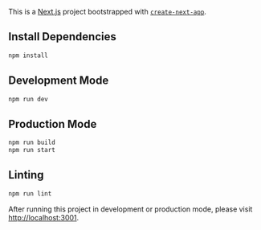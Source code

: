 This is a [Next.js](https://nextjs.org/) project bootstrapped with [`create-next-app`](https://github.com/vercel/next.js/tree/canary/packages/create-next-app).

## Install Dependencies
```bash
npm install
```

## Development Mode

```bash
npm run dev
```

## Production Mode
```bash
npm run build
npm run start
```

## Linting
```bash
npm run lint
```

After running this project in development or production mode, please visit [http://localhost:3001](http://localhost:3001).
